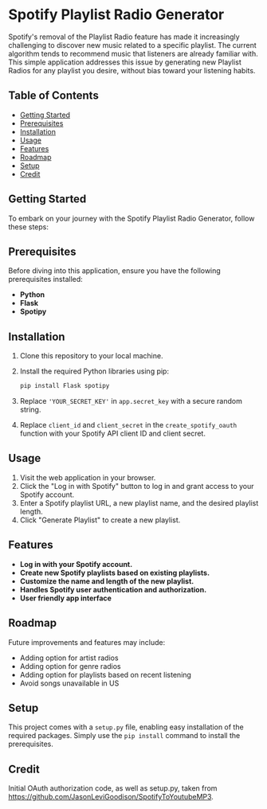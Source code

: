 # Spotify Playlist Radio Generator

Spotify's removal of the Playlist Radio feature has made it increasingly challenging to discover new music related to a specific playlist. The current algorithm tends to recommend music that listeners are already familiar with. This simple application addresses this issue by generating new Playlist Radios for any playlist you desire, without bias toward your listening habits. 

## Table of Contents

- [Getting Started](#getting-started)
- [Prerequisites](#prerequisites)
- [Installation](#installation)
- [Usage](#usage)
- [Features](#features)
- [Roadmap](#roadmap)
- [Setup](#setup)
- [Credit](#credit)

## Getting Started

To embark on your journey with the Spotify Playlist Radio Generator, follow these steps:

## Prerequisites

Before diving into this application, ensure you have the following prerequisites installed:

- **Python**
- **Flask**
- **Spotipy**

## Installation

1. Clone this repository to your local machine.
2. Install the required Python libraries using pip:

    ```bash
    pip install Flask spotipy
    ```

3. Replace `'YOUR_SECRET_KEY'` in `app.secret_key` with a secure random string.
4. Replace `client_id` and `client_secret` in the `create_spotify_oauth` function with your Spotify API client ID and client secret.

## Usage

1. Visit the web application in your browser.
2. Click the "Log in with Spotify" button to log in and grant access to your Spotify account.
3. Enter a Spotify playlist URL, a new playlist name, and the desired playlist length.
4. Click "Generate Playlist" to create a new playlist.

## Features

- **Log in with your Spotify account.**
- **Create new Spotify playlists based on existing playlists.**
- **Customize the name and length of the new playlist.**
- **Handles Spotify user authentication and authorization.**
- **User friendly app interface**

## Roadmap

Future improvements and features may include:

- Adding option for artist radios
- Adding option for genre radios
- Adding option for playlists based on recent listening
- Avoid songs unavailable in US


## Setup

This project comes with a `setup.py` file, enabling easy installation of the required packages. Simply use the `pip install` command to install the prerequisites.

## Credit

Initial OAuth authorization code, as well as setup.py, taken from https://github.com/JasonLeviGoodison/SpotifyToYoutubeMP3.
